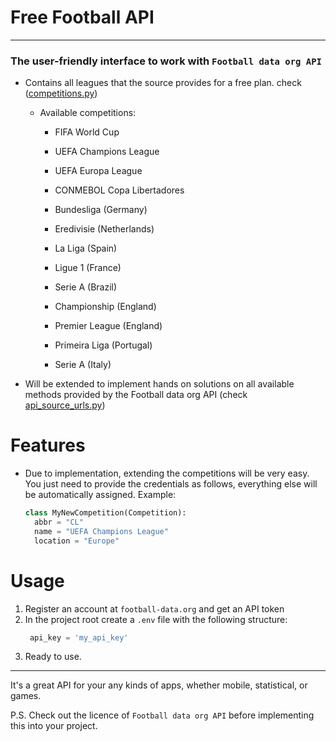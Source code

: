 # Free Football API

---

### The user-friendly interface to work with `Football data org API` 

- Contains all leagues that the source provides for a free plan. check ([competitions.py](data%2Fcompetitions%2Fcompetitions.py))
    - Available competitions:
      - FIFA World Cup

      - UEFA Champions League
      - UEFA Europa League
      - CONMEBOL Copa Libertadores

      - Bundesliga (Germany)
      - Eredivisie (Netherlands)
      - La Liga (Spain)
      - Ligue 1 (France)
      - Serie A (Brazil)
      - Championship (England)
      - Premier League (England)
      - Primeira Liga (Portugal)
      - Serie A (Italy)
      
- Will be extended to implement hands on solutions on all available methods provided by the Football data org API (check [api_source_urls.py](data%2Fcompetitions%2Fapi_source_urls.py))

# Features 

- Due to implementation, extending the competitions will be very easy. You just need to provide the credentials as follows, everything else will be automatically assigned. Example:
  ```python
  class MyNewCompetition(Competition):
    abbr = "CL"
    name = "UEFA Champions League"
    location = "Europe"
    ```


# Usage

1. Register an account at `football-data.org` and get an API token
2. In the project root create a `.env` file with the following structure:
   ```python
    api_key = 'my_api_key'
   ```
3. Ready to use.

---
It's a great API for your any kinds of apps, whether mobile, statistical, or games.

P.S. Check out the licence of `Football data org API` before implementing this into your project. 